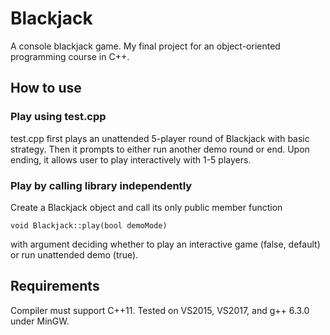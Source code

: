 # Blackjack

A console blackjack game. My final project for an object-oriented programming course in C++.

## How to use

### Play using test.cpp

test.cpp first plays an unattended 5-player round of Blackjack with basic strategy. Then it prompts to either run another demo round or end. Upon ending, it allows user to play interactively with 1-5 players.

### Play by calling library independently

Create a Blackjack object and call its only public member function
```
void Blackjack::play(bool demoMode)
```
with argument deciding whether to play an interactive game (false, default) or run unattended demo (true).

## Requirements

Compiler must support C++11. Tested on VS2015, VS2017, and g++ 6.3.0 under MinGW.
